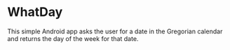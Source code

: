 # WhatDay

This simple Android app asks the user for a date in the Gregorian calendar and returns the day of the week for that date.
